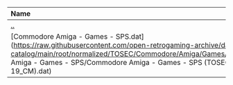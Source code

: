 |Name|Size|
|:---|---:|
|[..](../index.html)|DIR|
|[Commodore Amiga - Games - SPS.dat](https://raw.githubusercontent.com/open-retrogaming-archive/dat-catalog/main/root/normalized/TOSEC/Commodore/Amiga/Games/SPS/Commodore Amiga - Games - SPS/Commodore Amiga - Games - SPS (TOSEC-v2022-12-19_CM).dat)|1419116|
